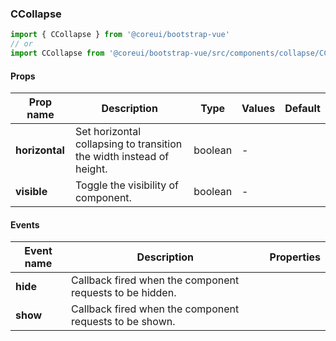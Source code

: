 ### CCollapse

```jsx
import { CCollapse } from '@coreui/bootstrap-vue'
// or
import CCollapse from '@coreui/bootstrap-vue/src/components/collapse/CCollapse'
```

#### Props

| Prop name      | Description                                                          | Type    | Values | Default |
| -------------- | -------------------------------------------------------------------- | ------- | ------ | ------- |
| **horizontal** | Set horizontal collapsing to transition the width instead of height. | boolean | -      |         |
| **visible**    | Toggle the visibility of component.                                  | boolean | -      |         |

#### Events

| Event name | Description                                              | Properties |
| ---------- | -------------------------------------------------------- | ---------- |
| **hide**   | Callback fired when the component requests to be hidden. |
| **show**   | Callback fired when the component requests to be shown.  |
